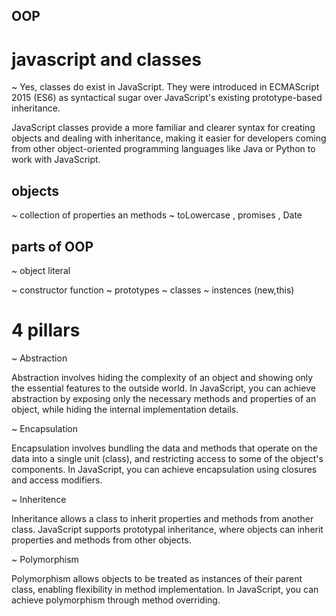 ## OOP


# javascript and classes
~ Yes, classes do exist in JavaScript. They were introduced in ECMAScript 2015 (ES6) as syntactical sugar over JavaScript's existing prototype-based inheritance.

JavaScript classes provide a more familiar and clearer syntax for creating objects and dealing with inheritance, making it easier for developers coming from other object-oriented programming languages like Java or Python to work with JavaScript.

## objects

~ collection of properties an methods
~ toLowercase , promises , Date

## parts of OOP
~ object literal

~ constructor function
~ prototypes
~ classes
~ instences (new,this)

# 4 pillars

~ Abstraction

  Abstraction involves hiding the complexity of an object and showing only the essential features to the outside world. In JavaScript, you can achieve abstraction by exposing only the necessary methods and properties of an object, while hiding the internal implementation details.

~ Encapsulation
 
  Encapsulation involves bundling the data and methods that operate on the data into a single unit (class), and restricting access to some of the object's components. In JavaScript, you can achieve encapsulation using closures and access modifiers.


~ Inheritence
  
  Inheritance allows a class to inherit properties and methods from another class. JavaScript supports prototypal inheritance, where objects can inherit properties and methods from other objects.

~ Polymorphism

  Polymorphism allows objects to be treated as instances of their parent class, enabling flexibility in method implementation. In JavaScript, you can achieve polymorphism through method overriding.


